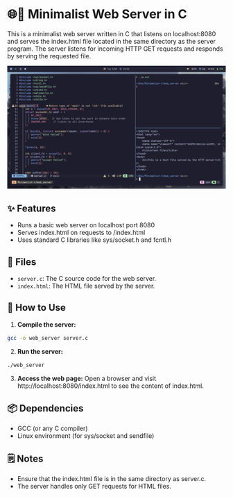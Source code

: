 # 🌐📡 Minimalist Web Server in C

This is a minimalist web server written in C that listens on localhost:8080 and serves the index.html file located in the same directory as the server program. The server listens for incoming HTTP GET requests and responds by serving the requested file.

![chat_server](/screenshots/web_server.png)

## ✨ Features

- Runs a basic web server on localhost port 8080
- Serves index.html on requests to /index.html
- Uses standard C libraries like sys/socket.h and fcntl.h

## 📂 Files

- `server.c`: The C source code for the web server.
- `index.html`: The HTML file served by the server.

## 🚀 How to Use

1. **Compile the server:**
    
```bash
gcc -o web_server server.c
```

2. **Run the server:**

```bash
./web_server
```

3. **Access the web page:** Open a browser and visit http://localhost:8080/index.html to see the content of index.html.

## 📦 Dependencies

- GCC (or any C compiler)
- Linux environment (for sys/socket and sendfile)


## 🗒️ Notes

- Ensure that the index.html file is in the same directory as server.c.
- The server handles only GET requests for HTML files.

